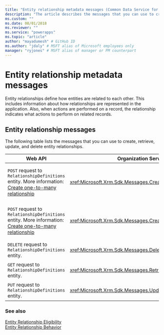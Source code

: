 ```yaml
---
title: "Entity relationship metadata messages (Common Data Service for Apps) | Microsoft Docs" # Intent and product brand in a unique string of 43-59 chars including spaces
description: "The article describes the messages that you can use to create, retrieve, update, and delete entity relationships." # 115-145 characters including spaces. This abstract displays in the search result.
ms.custom: ""
ms.date: 08/01/2018
ms.reviewer: ""
ms.service: "powerapps"
ms.topic: "article"
author: "mayadumesh" # GitHub ID
ms.author: "jdaly" # MSFT alias of Microsoft employees only
manager: "ryjones" # MSFT alias of manager or PM counterpart
---
```

# Entity relationship metadata messages

Entity relationships define how entities are related to each other. This includes information about how relationships are represented in the application. Also, when actions are performed on a record, the relationship indicates what actions to perform on related records.  
  
## Entity relationship messages  
 The following table lists the messages that you can use to create, retrieve, update, and delete entity relationships.  
  
|Web API|Organization Service|Description|  
|-------------|-------------|-----------------|  
|`POST` request to `RelationshipDefinitions` entity. More information: [Create one-to-many relationship](/dynamics365/customer-engagement/developer/webapi/create-update-entity-relationships-using-web-api#create-a-one-to-many-relationship)|<xref:Microsoft.Xrm.Sdk.Messages.CreateManyToManyRequest>|Creates a many-to-many relationship between two entities.|  
|`POST` request to `RelationshipDefinitions` entity. More information: [Create one-to-many relationship](/dynamics365/customer-engagement/developer/webapi/create-update-entity-relationships-using-web-api#create-a-many-to-many-relationship)|<xref:Microsoft.Xrm.Sdk.Messages.CreateOneToManyRequest>|Creates a one-to-many relationship between two entities.|  
|`DELETE` request to `RelationshipDefinitions` entity.|<xref:Microsoft.Xrm.Sdk.Messages.DeleteRelationshipRequest>|Deletes an entity relationship.|  
|`GET` request to `RelationshipDefinitions` entity.|<xref:Microsoft.Xrm.Sdk.Messages.RetrieveRelationshipRequest>|Retrieves an entity relationship.|  
|`PUT` request to `RelationshipDefinitions` entity.|<xref:Microsoft.Xrm.Sdk.Messages.UpdateRelationshipRequest>|Updates an entity relationship.|  
  
### See also  

 [Entity Relationship Eligibility](entity-relationship-eligibility.md)   
 [Entity Relationship Behavior](/dynamics365/customer-engagement/developer/entity-relationship-behavior)